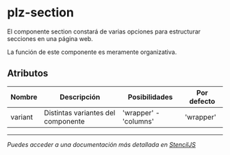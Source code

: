 # plz-section

El componente section constará de varias opciones para estructurar secciones en una página web.

La función de este componente es meramente organizativa.

## Atributos

| Nombre | Descripción | Posibilidades | Por defecto |
| --- | --- | --- | --- |
| variant | Distintas variantes del componente | 'wrapper' - 'columns' | 'wrapper' |

--------------------------------------------------------------------------------------------------------------

*Puedes acceder a una documentación más detallada en [StencilJS](https://palaze-pablodiazjorge.netlify.app/)*